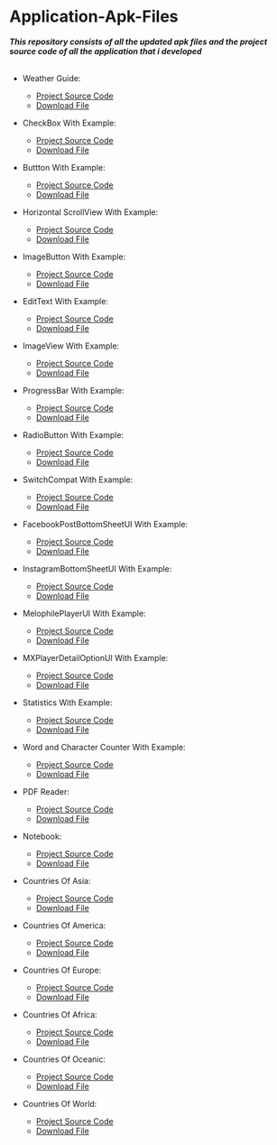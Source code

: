 # Application-Apk-Files

***This repository consists of all the updated apk files and the project source code of all the application that i developed***
<br/><br/>

- Weather Guide: 

    - [Project Source Code](https://github.com/arnoldvaz27/WeatherGuide)
    - [Download File](https://github.com/arnoldvaz19/Application-Apk-Files/files/7025677/Weather.Guide.zip)


- CheckBox With Example: 

    - [Project Source Code](https://github.com/arnoldvaz27/Android-CheckBox-with-Example)
    - [Download File](https://github.com/arnoldvaz19/Application-Apk-Files/files/7027217/CheckBox.zip)


- Buttton With Example: 

    - [Project Source Code](https://github.com/arnoldvaz27/Android-Button-with-Example)
    - [Download File](https://github.com/arnoldvaz19/Application-Apk-Files/files/7027221/Buttons.zip)


- Horizontal ScrollView With Example: 

    - [Project Source Code](https://github.com/arnoldvaz27/Android-Horizontal-ScrollView-with-Example)
    - [Download File](https://github.com/arnoldvaz19/Application-Apk-Files/files/7027223/HorizontalScrollView.zip)


- ImageButton With Example: 

    - [Project Source Code](https://github.com/arnoldvaz27/Android-ImageButton-with-Example)
    - [Download File](https://github.com/arnoldvaz19/Application-Apk-Files/files/7027224/ImageButton.zip)


- EditText With Example: 

    - [Project Source Code](https://github.com/arnoldvaz27/Android-EditText-with-Example)
    - [Download File](https://github.com/arnoldvaz19/Application-Apk-Files/files/7027227/EditText.zip)


- ImageView With Example: 

    - [Project Source Code](https://github.com/arnoldvaz27/Android-ImageView-with-Example)
    - [Download File](https://github.com/arnoldvaz19/Application-Apk-Files/files/7027284/ImageView.zip)


- ProgressBar With Example: 

    - [Project Source Code](https://github.com/arnoldvaz27/Android-ProgressBar-with-Example)
    - [Download File](https://github.com/arnoldvaz19/Application-Apk-Files/files/7027301/ProgressBar.zip)


- RadioButton With Example: 

    - [Project Source Code](https://github.com/arnoldvaz27/Android-RadioButton-with-Example)
    - [Download File](https://github.com/arnoldvaz19/Application-Apk-Files/files/7027316/RadioButton.zip)



- SwitchCompat With Example: 

    - [Project Source Code](https://github.com/arnoldvaz27/Android-Switch-Compat-with-Example)
    - [Download File](https://github.com/arnoldvaz19/Application-Apk-Files/files/7027325/SwitchCompat.zip)



- FacebookPostBottomSheetUI With Example: 

    - [Project Source Code](https://github.com/arnoldvaz27/Facebook-CreatePost-Options-BottomSheet)
    - [Download File](https://github.com/arnoldvaz19/Application-Apk-Files/files/7029436/FacebookPostBottomSheetUI.zip)


- InstagramBottomSheetUI With Example: 

    - [Project Source Code](https://github.com/arnoldvaz27/Instagram-Profile-BottomSheet)
    - [Download File](https://github.com/arnoldvaz19/Application-Apk-Files/files/7029504/InstagramBottomSheetUI.zip)


- MelophilePlayerUI With Example: 

    - [Project Source Code](https://github.com/arnoldvaz27/Melophile-Player-UI)
    - [Download File](https://github.com/arnoldvaz19/Application-Apk-Files/files/7029582/MelophilePlayerUI.zip)


- MXPlayerDetailOptionUI With Example: 

    - [Project Source Code](https://github.com/arnoldvaz27/MX-Player-Options-AlertDialog)
    - [Download File](https://github.com/arnoldvaz19/Application-Apk-Files/files/7029617/MXPlayerDetailOptionUI.zip)


- Statistics With Example: 

    - [Project Source Code](https://github.com/arnoldvaz27/Statistics)
    - [Download File](https://github.com/arnoldvaz19/Application-Apk-Files/files/7029673/Statistics.zip)


- Word and Character Counter With Example: 

    - [Project Source Code](https://github.com/arnoldvaz27/Word-And-Character-Counter)
    - [Download File](https://github.com/arnoldvaz19/Application-Apk-Files/files/7031873/WordsAndCharactersCount.zip)


- PDF Reader: 

    - [Project Source Code](https://github.com/arnoldvaz27/Pdf-Reader)
    - [Download File](https://github.com/arnoldvaz19/Application-Apk-Files/files/7041076/Pdf.Reader.zip)


- Notebook: 

    - [Project Source Code](https://github.com/arnoldvaz27/Notebook)
    - [Download File](https://github.com/arnoldvaz19/Application-Apk-Files/files/7041091/Notebook.zip)


- Countries Of Asia: 

    - [Project Source Code](https://github.com/arnoldvaz27/CountriesOfAsia)
    - [Download File](https://github.com/arnoldvaz19/Application-Apk-Files/files/7041160/CountriesOfAsia.zip)


- Countries Of America: 

    - [Project Source Code](https://github.com/arnoldvaz27/CountriesOfAmericas)
    - [Download File](https://github.com/arnoldvaz19/Application-Apk-Files/files/7041102/CountriesOfAmericas.zip)


- Countries Of Europe: 

    - [Project Source Code](https://github.com/arnoldvaz27/CountriesOfEurope)
    - [Download File](https://github.com/arnoldvaz19/Application-Apk-Files/files/7041123/CountriesOfEurope.zip)


- Countries Of Africa: 

    - [Project Source Code](https://github.com/arnoldvaz27/CountriesOfAfrica)
    - [Download File](https://github.com/arnoldvaz19/Application-Apk-Files/files/7041128/CountriesOfAfrica.zip)


- Countries Of Oceanic: 

    - [Project Source Code](https://github.com/arnoldvaz27/CountriesOfOceanic)
    - [Download File](https://github.com/arnoldvaz19/Application-Apk-Files/files/7041138/CountriesOfOceanic.zip)


- Countries Of World: 

    - [Project Source Code](https://github.com/arnoldvaz27/CountriesOfWorld)
    - [Download File](https://github.com/arnoldvaz19/Application-Apk-Files/files/7041154/CountriesOfWorld.zip)
